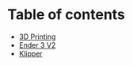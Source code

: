 # Table of contents

* [3D Printing](README.md)
* [Ender 3 V2](ender3-1.md)
* [Klipper](klipper.md)
